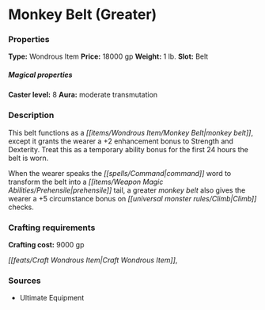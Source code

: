 ﻿---
Title: "Monkey Belt (Greater)"
Type: "Wondrous Item"
Price: "18000 gp"
Weight: "1 lb."
Slot: "Belt"
Caster level: "8"
Aura: "moderate transmutation"
Description: |
  "This belt functions as a _monkey belt_, except it grants the wearer a +2 enhancement bonus to Strength and Dexterity. Treat this as a temporary ability bonus for the first 24 hours the belt is worn.
  When the wearer speaks the command word to transform the belt into a prehensile tail, a greater monkey belt also gives the wearer a +5 circumstance bonus on Climb checks."
Crafting cost: "9000 gp"
Sources: "['Ultimate Equipment']"
---

# Monkey Belt (Greater)

### Properties

**Type:** Wondrous Item **Price:** 18000 gp **Weight:** 1 lb. **Slot:** Belt

##### Magical properties

**Caster level:** 8 **Aura:** moderate transmutation

### Description

This belt functions as a _[[items/Wondrous Item/Monkey Belt|monkey belt]]_, except it grants the wearer a +2 enhancement bonus to Strength and Dexterity. Treat this as a temporary ability bonus for the first 24 hours the belt is worn.

When the wearer speaks the _[[spells/Command|command]]_ word to transform the belt into a _[[items/Weapon Magic Abilities/Prehensile|prehensile]]_ tail, a greater _monkey belt_ also gives the wearer a +5 circumstance bonus on _[[universal monster rules/Climb|Climb]]_ checks.

### Crafting requirements

**Crafting cost:** 9000 gp

_[[feats/Craft Wondrous Item|Craft Wondrous Item]]_,

### Sources

* Ultimate Equipment